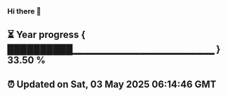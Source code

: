 ### Hi there 👋
⏳ Year progress { ██████████▁▁▁▁▁▁▁▁▁▁▁▁▁▁▁▁▁▁▁▁ } 33.50 %
---
⏰ Updated on Sat, 03 May 2025 06:14:46 GMT
---
